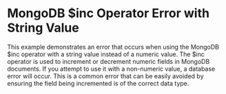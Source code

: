 # MongoDB $inc Operator Error with String Value
This example demonstrates an error that occurs when using the MongoDB $inc operator with a string value instead of a numeric value.  The $inc operator is used to increment or decrement numeric fields in MongoDB documents. If you attempt to use it with a non-numeric value, a database error will occur. This is a common error that can be easily avoided by ensuring the field being incremented is of the correct data type.